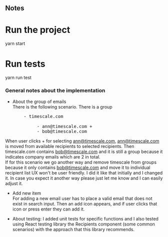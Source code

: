 ## Notes

# Run the project
yarn start

# Run tests
yarn run test

### General notes about the implementation
- About the group of emails <br/>
  There is the following scenario. There is a group
<pre>
       - timescale.com<br/>
            - ann@timescale.com +  
            - bob@timescale.com
</pre>

When user clicks + for selecting ann@timescale.com, ann@timescale.com is moved from available recipients to 
selected recipients. Then timescale.com contains bob@timescale.com and it is still a group because it indicates company 
emails which are 2 in total. <br/>
If for this scenario we go another way and remove timescale from groups because it only contains
bob@timescale.com and move it to individual recipient list UX won't be user friendly.
I did it like that initially and I changed it. In case you expect it another way please just let me know and 
I can easily adjust it.



- Add new item <br/>
For adding a new email user has to place a valid email that does not exist in search input.
Then an add icon appears, and if user clicks that icon or press enter they can add it.



- About testing:
I added unit tests for specific functions and I also tested using React testing library
the Recipients component (some common scenarios) with the approach that this library recommends.
